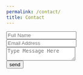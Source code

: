 ```yaml
---
permalink: /contact/
title: Contact
---
```

<form action="https://formspree.io/f/xnqlqjzn" method="post" class="row">
            <div class="col-md-6">
              <input type="text" id="name" name="name" placeholder="Full Name" class="form-control px-0 mb-4" required>
            </div>
            <div class="col-md-6">
              <input type="email" id="email" name="email" placeholder="Email Address" class="form-control px-0 mb-4" required>
            </div>
            <div class="col-12">
              <textarea name="message" id="message" class="form-control px-0 mb-4"
                placeholder="Type Message Here" required></textarea>
            </div>
            <div class="col-lg-6 col-10 mx-auto">
              <button class="btn btn-primary w-100">send</button>
            </div>
          </form>
